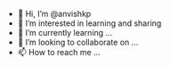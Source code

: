 - 👋 Hi, I’m @anvishkp
- 👀 I’m interested in learning and sharing
- 🌱 I’m currently learning ...
- 💞️ I’m looking to collaborate on ...
- 📫 How to reach me ...

<!---
anvishkp/anvishkp is a ✨ special ✨ repository because its `README.md` (this file) appears on your GitHub profile.
You can click the Preview link to take a look at your changes.
--->
